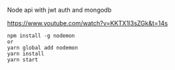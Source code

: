 Node api with jwt auth and mongodb

https://www.youtube.com/watch?v=KKTX1l3sZGk&t=14s

```
npm install -g nodemon
or
yarn global add nodemon
yarn install
yarn start
```
